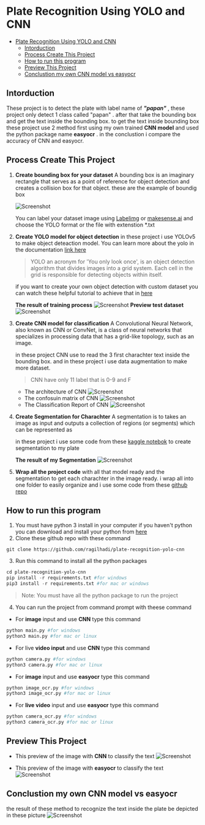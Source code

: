 # Plate Recognition Using YOLO and CNN

- [Plate Recognition Using YOLO and CNN](#plate-recognition-using-yolo-and-cnn)
  - [Intorduction](#intorduction)
  - [Process Create This Project](#process-create-this-project)
  - [How to run this program](#how-to-run-this-program)
  - [Preview This Project](#preview-this-project)
  - [Conclustion my own CNN model vs easyocr](#conclustion-my-own-cnn-model-vs-easyocr)



## Intorduction
  These project is to detect the plate with label name of ***"papan"*** , these project only detect 1 class called "papan" . after that take the bounding box and get the text inside the bounding box. to get the text inside bounding box these project use 2 method first using my own trained **CNN model** and used the python package name **easyocr** . in the conclustion i compare the accuracy of CNN and easyocr.

## Process Create This Project

1. **Create bounding box for your dataset**
   A bounding box is an imaginary rectangle that serves as a point of reference for object detection and creates a collision box for that object. these are the example of boundig box

   ![Screenshot](documentation/bounding_box.png)

   You can label your dataset image using [Labelimg](https://github.com/tzutalin/labelImg) or [makesense.ai](https://www.makesense.ai/) and choose the YOLO format or the file with extenstion *.txt

2. **Create YOLO model for object detection**
   in these project i use YOLOv5 to make object deteaction model. You can learn more about the yolo in the documentation [link here](https://github.com/ultralytics/yolov5)

   > YOLO an acronym for 'You only look once', is an object detection algorithm that divides images into a grid system. Each cell in the grid is responsible for detecting objects within itself.

   if you want to create your own object detection with custom dataset you can watch these helpful tutorial to achieve that in [here](https://www.youtube.com/watch?v=GRtgLlwxpc4)

   **The result of training process**
   ![Screenshot](documentation/results.png)
   **Preview test dataset**
   ![Screenshot](documentation/test.jpg)

3. **Create CNN model for classification**
   A Convolutional Neural Network, also known as CNN or ConvNet, is a class of neural networks that specializes in processing data that has a grid-like topology, such as an image.

   in these project CNN use to read the 3 first charachter text inside the bounding box. and in these project i use data augmentation to make more dataset.

   > CNN have only 11 label that is 0-9 and F

   - The architecture of CNN
   ![Screenshot](documentation/architecture.jpg)
   - The confosuin matrix of CNN
   ![Screenshot](documentation/conf_matrix.jpg)
   - The Classification Report of CNN
   ![Screenshot](documentation/cf_report.jpg)

4. **Create Segmentation for Charachter**
   A segmentation is to takes an image as input and outputs a collection of regions (or segments) which can be represented as

   in these project i use some code from these [kaggle notebok](https://www.kaggle.com/foolishboi/license-plate-recognition-final) to create segmentation to my plate

   **The result of my Segmentation**
   ![Screenshot](documentation/segmentation.JPG)

5. **Wrap all the project code**
   with all that model ready and the segmentation to get each charachter in the image ready. i wrap all into one folder to easily organize and i use some code from these [github repo](https://github.com/biplob004/motorcycle_license_plate.git)

## How to run this program
1.  You must have python 3 install in your computer if you haven't python you can download and install your python from [here](https://www.python.org/downloads/)
2.  Clone these github repo with these command
  ```git
  git clone https://github.com/ragilhadi/plate-recognition-yolo-cnn
  ```
3. Run this command to install all the python packages
```python
cd plate-recognition-yolo-cnn
pip install -r requirements.txt #for windows
pip3 install -r requirements.txt #for mac or windows
```
> Note: You must have all the python package to run the project

4. You can run the project from command prompt with theese command

- For **image** input and use **CNN** type this command
```python
python main.py #for windows
python3 main.py #for mac or linux
```

- For live **video input** and use **CNN** type this command
```python
python camera.py #for windows
python3 camera.py #for mac or linux
```

- For **image** input and use **easyocr** type this command
```python
python image_ocr.py #for windows
python3 image_ocr.py #for mac or linux
```

- For **live video** input and use **easyocr** type this command
```python
python camera_ocr.py #for windows
python3 camera_ocr.py #for mac or linux
```


## Preview This Project
- This preview of the image with **CNN** to classify the text
![Screenshot](export/result.jpg)

- This preview of the image with **easyocr** to classify the text
![Screenshot](export/result_ocr.jpg)

## Conclustion my own CNN model vs easyocr
the result of these method to recognize the text inside the plate be depicted in these picture
![Screenshot](documentation/conclustion.JPG)